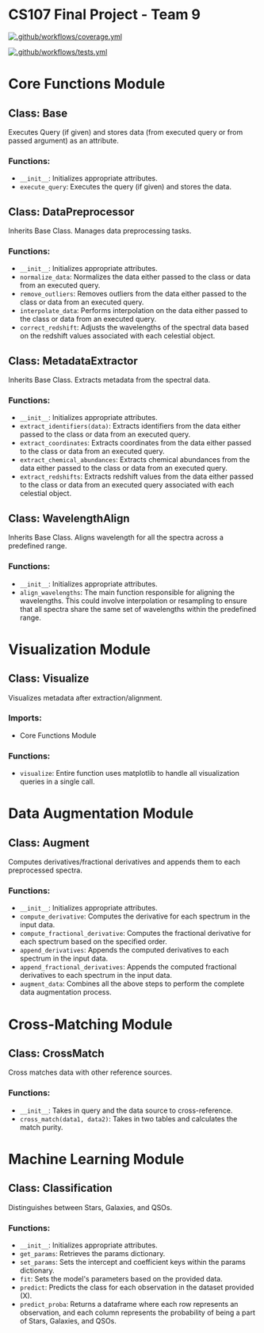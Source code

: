 # CS107 Final Project - Team 9
[![.github/workflows/coverage.yml](https://code.harvard.edu/CS107/team09_2023/actions/workflows/coverage.yml/badge.svg)](https://code.harvard.edu/CS107/team09_2023/actions/workflows/coverage.yml)

[![.github/workflows/tests.yml](https://code.harvard.edu/CS107/team09_2023/actions/workflows/tests.yml/badge.svg)](https://code.harvard.edu/CS107/team09_2023/actions/workflows/tests.yml)

# Core Functions Module

## Class: Base
Executes Query (if given) and stores data (from executed query or from passed argument) as an attribute.

### Functions:
- `__init__`: Initializes appropriate attributes.
- `execute_query`: Executes the query (if given) and stores the data.

## Class: DataPreprocessor
Inherits Base Class.
Manages data preprocessing tasks.

### Functions:
- `__init__`: Initializes appropriate attributes.
- `normalize_data`: Normalizes the data either passed to the class or data from an executed query.
- `remove_outliers`: Removes outliers from the data either passed to the class or data from an executed query.
- `interpolate_data`: Performs interpolation on the data either passed to the class or data from an executed query.
- `correct_redshift`: Adjusts the wavelengths of the spectral data based on the redshift values associated with each celestial object.

## Class: MetadataExtractor
Inherits Base Class.
Extracts metadata from the spectral data.

### Functions:
- `__init__`: Initializes appropriate attributes.
- `extract_identifiers(data)`: Extracts identifiers from the data either passed to the class or data from an executed query.
- `extract_coordinates`: Extracts coordinates from the data either passed to the class or data from an executed query.
- `extract_chemical_abundances`: Extracts chemical abundances from the data either passed to the class or data from an executed query.
- `extract_redshifts`: Extracts redshift values from the data either passed to the class or data from an executed query associated with each celestial object.

## Class: WavelengthAlign
Inherits Base Class.
Aligns wavelength for all the spectra across a predefined range.

### Functions:
- `__init__`: Initializes appropriate attributes.
- `align_wavelengths`: The main function responsible for aligning the wavelengths. This could involve interpolation or resampling to ensure that all spectra share the same set of wavelengths within the predefined range.

# Visualization Module

## Class: Visualize
Visualizes metadata after extraction/alignment.

### Imports:
- Core Functions Module

### Functions:
- `visualize`: Entire function uses matplotlib to handle all visualization queries in a single call.

# Data Augmentation Module

## Class: Augment
Computes derivatives/fractional derivatives and appends them to each preprocessed spectra.

### Functions:
- `__init__`: Initializes appropriate attributes.
- `compute_derivative`: Computes the derivative for each spectrum in the input data.
- `compute_fractional_derivative`: Computes the fractional derivative for each spectrum based on the specified order.
- `append_derivatives`: Appends the computed derivatives to each spectrum in the input data.
- `append_fractional_derivatives`: Appends the computed fractional derivatives to each spectrum in the input data.
- `augment_data`: Combines all the above steps to perform the complete data augmentation process.

# Cross-Matching Module

## Class: CrossMatch
Cross matches data with other reference sources.

### Functions:
- `__init__`: Takes in query and the data source to cross-reference.
- `cross_match(data1, data2)`: Takes in two tables and calculates the match purity.

# Machine Learning Module

## Class: Classification
Distinguishes between Stars, Galaxies, and QSOs.

### Functions:
- `__init__`: Initializes appropriate attributes.
- `get_params`: Retrieves the params dictionary.
- `set_params`: Sets the intercept and coefficient keys within the params dictionary.
- `fit`: Sets the model's parameters based on the provided data.
- `predict`: Predicts the class for each observation in the dataset provided (X).
- `predict_proba`: Returns a dataframe where each row represents an observation, and each column represents the probability of being a part of Stars, Galaxies, and QSOs.


